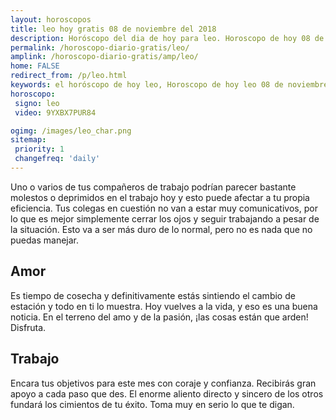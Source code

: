 ```yaml
---
layout: horoscopos
title: leo hoy gratis 08 de noviembre del 2018 
description: Horóscopo del dia de hoy para leo. Horoscopo de hoy 08 de noviembre del 2018. Las predicciones de amor, trabajo, vida personal gratis.
permalink: /horoscopo-diario-gratis/leo/
amplink: /horoscopo-diario-gratis/amp/leo/
home: FALSE
redirect_from: /p/leo.html
keywords: el horóscopo de hoy leo, Horoscopo de hoy leo 08 de noviembre del 2018,horóscopo del día,horoscopo del dia de hoy,horoscopo de hoy,horoscopo de hoy leo,leo hoy,signos zodiacales,horóscopo de hoy,horoscopos de hoy,horoscopo leo hoy,horoscopo de leo de hoy,horóscopo de hoy leo,horoscopos,leo de hoy,los horoscopos de hoy,leo de hoy,leo 08 de noviembre del 2018,signos zodiacales 2018, el horoscopo de hoy
horoscopo:
 signo: leo
 video: 9YXBX7PUR84

ogimg: /images/leo_char.png
sitemap:
 priority: 1
 changefreq: 'daily'
---
```



Uno o varios de tus compañeros de trabajo podrían parecer bastante molestos o deprimidos en el trabajo hoy y esto puede afectar a tu propia eficiencia. Tus colegas en cuestión no van a estar muy comunicativos, por lo que es mejor simplemente cerrar los ojos y seguir trabajando a pesar de la situación. Esto va a ser más duro de lo normal, pero no es nada que no puedas manejar.

## Amor

Es tiempo de cosecha y definitivamente estás sintiendo el cambio de estación y todo en ti lo muestra. Hoy vuelves a la vida, y eso es una buena noticia. En el terreno del amo y de la pasión, ¡las cosas están que arden! Disfruta.

## Trabajo

Encara tus objetivos para este mes con coraje y confianza. Recibirás gran apoyo a cada paso que des. El enorme aliento directo y sincero de los otros fundará los cimientos de tu éxito. Toma muy en serio lo que te digan.